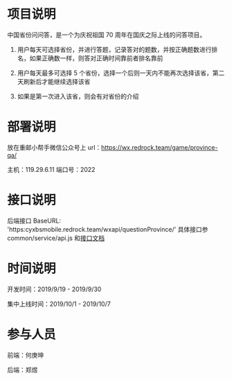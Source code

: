 # 项目说明

中国省份问问答，是一个为庆祝祖国 70 周年在国庆之际上线的问答项目。

1. 用户每天可选择省份，并进行答题，记录答对的题数，并按正确题数进行排名，如果正确数一样，则答对正确时间靠前者排名靠前

2. 用户每天最多可选择 5 个省份，选择一个后则一天内不能再次选择该省，第二天刷新后才能继续选择该省

3. 如果是第一次进入该省，则会有对省份的介绍

# 部署说明

放在重邮小帮手微信公众号上 url：https://wx.redrock.team/game/province-qa/

主机：119.29.6.11 端口号：2022

# 接口说明

后端接口 BaseURL: 'https:cyxbsmobile.redrock.team/wxapi/questionProvince/' 具体接口参 common/service/api.js 和[接口文档](https://www.showdoc.cc/498514311768731?page_id=2982545274287564)

# 时间说明

开发时间：2019/9/19 - 2019/9/30

集中上线时间：2019/10/1 - 2019/10/7

# 参与人员

前端：何庚坤

后端：郑煜
